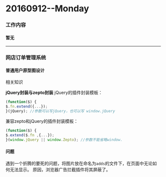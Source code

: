 # 20160912--Monday

### 工作内容
    
#### **暂无**
    
----------------------

### 网店订单管理系统

#### **普通用户原型图设计**

相关知识

**jQuery封装与zepto封装**
jQuery的插件封装模板：
```js
(function($) {
$.fn.extend({...});
}(jQuery); //参数可以写jQuery，也可以写 window.jQuery
```

兼容zepto和jQuery的插件封装模板：
```js
(function($) {
$.extend($.fn ,{...});
}(window.jQuery || window.Zepto); //参数不能省略window.
```

#### **问题**
遇到一个折腾的要死的问题，将图片放在命名为`adds`的文件下，在页面中无论如何无法显示。
原因，浏览器广告拦截插件将其屏蔽了。
